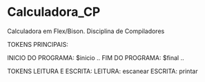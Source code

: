 # Calculadora_CP
Calculadora em Flex/Bison. Disciplina de Compiladores

TOKENS PRINCIPAIS:
 
 INICIO DO PROGRAMA:  $inicio ..
 FIM DO PROGRAMA:     $final ..

TOKENS LEITURA E ESCRITA:
  LEITURA:            escanear
  ESCRITA:            printar
  

